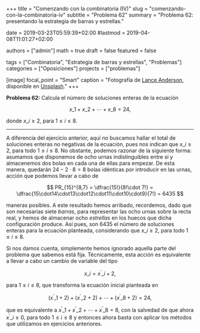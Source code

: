 +++
title = "Comenzando con la combinatoria (IV)"
slug  = "comenzando-con-la-combinatoria-iv"
subtitle = "Problema 62"
summary  = "Problema 62: presentando la estrategia de barras y estrellas."

date     = 2019-03-23T05:59:39+02:00
#lastmod = 2019-04-08T11:01:27+02:00

authors  = ["admin"]
math     = true
draft    = false
featured = false

tags       = ["Combinatoria", "Estrategia de barras y estrellas", "Problemas"]
categories = ["Oposiciones"]
projects   = ["problemas"]

[image]
  focal_point = "Smart"
  caption     = "Fotografía de [Lance Anderson](https://unsplash.com/@lanceanderson), disponible en [Unsplash](https://unsplash.com/photos/2_xN1-zKyLo)."
+++

**Problema 62:** Calcula el número de soluciones enteras de la ecuación 

$$
x\_1+x\_2+\cdots+x\_8=24,
$$ 

donde $x\_i\geq 2$, para $1\leq i\leq 8$.

***

A diferencia del ejercicio anterior, aquí no buscamos hallar el total de soluciones enteras no negativas de la ecuación, pues nos indican que $x\_i\geq 2$, para todo $1\leq i\leq 8$. No obstante, podemos razonar de la siguiente forma: asumamos que disponemos de ocho urnas indistinguibles entre sí y almacenemos dos bolas en cada una de ellas para empezar. De esta manera, quedarán $24 - 2\cdot8 = 8$ bolas idénticas por introducir en las urnas, acción que podemos llevar a cabo de

$$
PR_{15}^{8,7} = \dfrac{15!}{8!\cdot 7!} = \dfrac{15\cdot14\cdot13\cdot12\cdot11\cdot10\cdot9}{7!} = 6435
$$

maneras posibles. A este resultado hemos arribado, recordemos, dado que son necesarias siete *barras*, para representar las ocho urnas sobre la recta real, y hemos de almacenar ocho *estrellas* en los huecos que dicha configuración produce. Así pues, son $6435$ el número de soluciones enteras para la ecuación planteada, considerando que $x\_i\geq 2$, para todo $1\leq i\leq 8$.

Si nos damos cuenta, simplemente hemos ignorado aquella parte del problema que sabemos está fija. Técnicamente, esta acción es equivalente a llevar a cabo un cambio de variable del tipo 

$$
x\_i = x^{\prime}\_i + 2,
$$ 

para $1\leq i\leq 8$, que transforma la ecuación inicial planteada en

$$
(x^{\prime}\_1 + 2) + (x^{\prime}\_2 + 2) + \cdots + (x^{\prime}\_8+2) = 24,
$$

que es equivalente a $x^{\prime}\_1+x^{\prime}\_2+\cdots+x^{\prime}\_8=8$, con la salvedad de que ahora $x^{\prime}\_i\geq 0$, para todo $1\leq i\leq 8$ y entonces ahora basta con aplicar los métodos que utilizamos en ejercicios anteriores.
